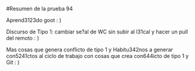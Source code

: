 #Resumen de la prueba 94

Aprend3123do goot   : )

Discurso de Tipo 1: cambiar se?al de WC sin subir al l31cal y hacer un pull del remoto : )

Mas cosas que genera conflicto de tipo 1 y Habitu342nos a generar con5241ctos al ciclo de trabajo con cosas que crea con644icto de tipo 1 y Git : )
